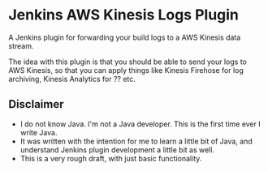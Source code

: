 # Jenkins AWS Kinesis Logs Plugin

A Jenkins plugin for forwarding your build logs to a AWS Kinesis data stream.

The idea with this plugin is that you should be able to send your logs to
AWS Kinesis, so that you can apply things like Kinesis Firehose for log 
archiving, Kinesis Analytics for ?? etc.

## Disclaimer

* I do not know Java. I'm not a Java developer. This is the first time ever I
  write Java.
* It was written with the intention for me to learn a little bit of Java,
  and understand Jenkins plugin development a little bit as well.
* This is a very rough draft, with just basic functionality.
